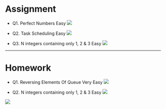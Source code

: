 # Assignment
 
- Q1. Perfect Numbers Easy [![](https://img.shields.io/badge/-EASY-green)]()

- Q2. Task Scheduling Easy [![](https://img.shields.io/badge/-EASY-green)]()

- Q3. N integers containing only 1, 2 & 3 Easy [![](https://img.shields.io/badge/-EASY-green)]()

*** 

# Homework
  
- Q1. Reversing Elements Of Queue Very Easy [![](https://img.shields.io/badge/-EASY-green)]()

- Q2. N integers containing only 1, 2 & 3 Easy [![](https://img.shields.io/badge/-EASY-green)]()


[![](https://img.shields.io/badge/github-blue?style=for-the-badge)](https://github.com/pashmash372)

